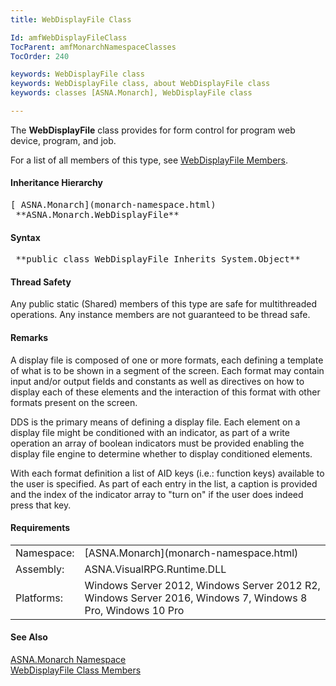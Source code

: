 ```yaml
---
title: WebDisplayFile Class

Id: amfWebDisplayFileClass
TocParent: amfMonarchNamespaceClasses
TocOrder: 240

keywords: WebDisplayFile class
keywords: WebDisplayFile class, about WebDisplayFile class
keywords: classes [ASNA.Monarch], WebDisplayFile class

---
```


The **WebDisplayFile** class provides for form control for program web device, program, and job.

For a list of all members of this type, see [ WebDisplayFile Members](web-display-file-class-members.html).
<!--mine -->

#### Inheritance Hierarchy
<pre>[ ASNA.Monarch](monarch-namespace.html)
 **ASNA.Monarch.WebDisplayFile**       </pre>

#### Syntax
<pre class="prettyprint"> **public class WebDisplayFile Inherits System.Object**       </pre>

#### Thread Safety
Any public static (Shared) members of this type are safe for multithreaded operations. Any instance members are not guaranteed to be thread safe.

#### Remarks
A display file is composed of one or more formats, each defining a template of what is to be shown in a segment of the screen. Each format may contain input and/or output fields and constants as well as directives on how to display each of these elements and the interaction of this format with other formats present on the screen.

DDS is the primary means of defining a display file. Each element on a display file might be conditioned with an indicator, as part of a write operation an array of boolean indicators must be provided enabling the display file engine to determine whether to display conditioned elements.

With each format definition a list of AID keys (i.e.: function keys) available to the user is specified. As part of each entry in the list, a caption is provided and the index of the indicator array to "turn on" if the user does indeed press that key.
<!-- -->

#### Requirements
<table class="dttable" cellspacing="0" cellpadding="4" width="60%">
           <colgroup>
            <col width="15%" style="font-weight:bold" />
            <col width="85%" />
          </colgroup>
          <tr>
            <td>Namespace:</td>
            <td>[ASNA.Monarch](monarch-namespace.html)</td>
          </tr>
          <tr>
            <td>Assembly:</td>
            <td>ASNA.VisualRPG.Runtime.DLL</td>
          </tr>
         <tr>
            <td>Platforms:</td>
            <td> Windows Server 2012, Windows Server 2012 R2, Windows Server 2016,  Windows 7, Windows 8 Pro, Windows 10 Pro</td>
         </tr>
</table>

<!-- end -->

#### See Also
[ASNA.Monarch Namespace](monarch-namespace.html) <br /> [ WebDisplayFile Class Members](web-display-file-class-members.html)
